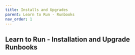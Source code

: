 ```yaml
---
title: Installs and Upgrades
parent: Learn to Run - Runbooks
nav_order: 1
---
```


## Learn to Run - Installation and Upgrade Runbooks
